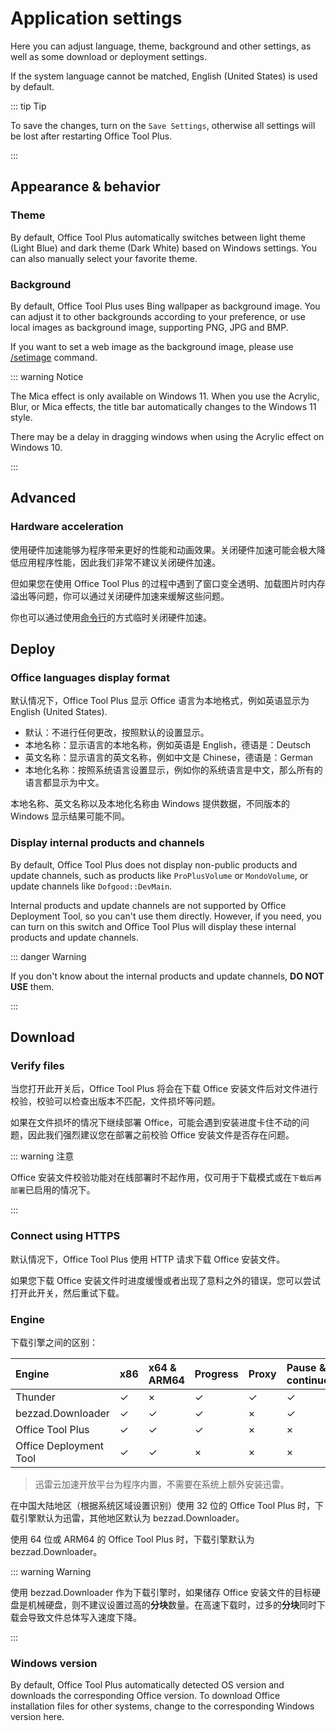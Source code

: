 # Application settings

Here you can adjust language, theme, background and other settings, as well as some download or deployment settings.

If the system language cannot be matched, English (United States) is used by default.

::: tip Tip

To save the changes, turn on the `Save Settings`, otherwise all settings will be lost after restarting Office Tool Plus.

:::

## Appearance & behavior

### Theme

By default, Office Tool Plus automatically switches between light theme (Light Blue) and dark theme (Dark White) based on Windows settings. You can also manually select your favorite theme.

### Background

By default, Office Tool Plus uses Bing wallpaper as background image. You can adjust it to other backgrounds according to your preference, or use local images as background image, supporting PNG, JPG and BMP.

If you want to set a web image as the background image, please use [/setimage](/commands/build-in.md#in-application-commands) command.

::: warning Notice

The Mica effect is only available on Windows 11. When you use the Acrylic, Blur, or Mica effects, the title bar automatically changes to the Windows 11 style.

There may be a delay in dragging windows when using the Acrylic effect on Windows 10.

:::

## Advanced

### Hardware acceleration

使用硬件加速能够为程序带来更好的性能和动画效果。关闭硬件加速可能会极大降低应用程序性能，因此我们非常不建议关闭硬件加速。

但如果您在使用 Office Tool Plus 的过程中遇到了窗口变全透明、加载图片时内存溢出等问题，你可以通过关闭硬件加速来缓解这些问题。

你也可以通过使用[命令行](/commands/build-in.md#commands)的方式临时关闭硬件加速。

## Deploy

### Office languages display format

默认情况下，Office Tool Plus 显示 Office 语言为本地格式，例如英语显示为 English (United States).

- 默认：不进行任何更改，按照默认的设置显示。
- 本地名称：显示语言的本地名称，例如英语是 English，德语是：Deutsch
- 英文名称：显示语言的英文名称，例如中文是 Chinese，德语是：German
- 本地化名称：按照系统语言设置显示，例如你的系统语言是中文，那么所有的语言都显示为中文。

本地名称、英文名称以及本地化名称由 Windows 提供数据，不同版本的 Windows 显示结果可能不同。

### Display internal products and channels

By default, Office Tool Plus does not display non-public products and update channels, such as products like `ProPlusVolume` or `MondoVolume`, or update channels like `Dofgood::DevMain`.

Internal products and update channels are not supported by Office Deployment Tool, so you can't use them directly. However, if you need, you can turn on this switch and Office Tool Plus will display these internal products and update channels.

::: danger Warning

If you don't know about the internal products and update channels, **DO NOT USE** them.

:::

## Download

### Verify files

当您打开此开关后，Office Tool Plus 将会在下载 Office 安装文件后对文件进行校验，校验可以检查出版本不匹配，文件损坏等问题。

如果在文件损坏的情况下继续部署 Office，可能会遇到安装进度卡住不动的问题，因此我们强烈建议您在部署之前校验 Office 安装文件是否存在问题。

::: warning 注意

Office 安装文件校验功能对在线部署时不起作用，仅可用于下载模式或在`下载后再部署`已启用的情况下。

:::

### Connect using HTTPS

默认情况下，Office Tool Plus 使用 HTTP 请求下载 Office 安装文件。

如果您下载 Office 安装文件时进度缓慢或者出现了意料之外的错误，您可以尝试打开此开关，然后重试下载。

### Engine

下载引擎之间的区别：

| Engine                 | x86 | x64 & ARM64 | Progress | Proxy | Pause & continue | Cancellation |
| :--                    | :-- | :--         | :--      | :--   | :--              | :--          |
| Thunder                | ✓ | × | ✓ | ✓ | ✓ | ✓ |
| bezzad.Downloader      | ✓ | ✓ | ✓ | × | ✓ | ✓ |
| Office Tool Plus       | ✓ | ✓ | ✓ | × | × | ✓ |
| Office Deployment Tool | ✓ | ✓ | × | × | × | × |

> 迅雷云加速开放平台为程序内置，不需要在系统上额外安装迅雷。

在中国大陆地区（根据系统区域设置识别）使用 32 位的 Office Tool Plus 时，下载引擎默认为迅雷，其他地区默认为 bezzad.Downloader。

使用 64 位或 ARM64 的 Office Tool Plus 时，下载引擎默认为 bezzad.Downloader。

::: warning Warning

使用 bezzad.Downloader 作为下载引擎时，如果储存 Office 安装文件的目标硬盘是机械硬盘，则不建议设置过高的**分块**数量。在高速下载时，过多的**分块**同时下载会导致文件总体写入速度下降。

:::

### Windows version

By default, Office Tool Plus automatically detected OS version and downloads the corresponding Office version. To download Office installation files for other systems, change to the corresponding Windows version here.
